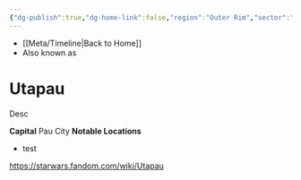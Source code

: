 ```yaml
---
{"dg-publish":true,"dg-home-link":false,"region":"Outer Rim","sector":"Tarabba","system":"Utapau","grid":null,"aliases":[],"tags":["map","planet","starkiller","outerrim","tarabba","unfinished"],"permalink":"/navigational/utapau/","dgHomeLink":false,"dgPassFrontmatter":true}
---
```


- [[Meta/Timeline\|Back to Home]]
- Also known as 

# Utapau
Desc

**Capital** Pau City
**Notable Locations**
- test

https://starwars.fandom.com/wiki/Utapau